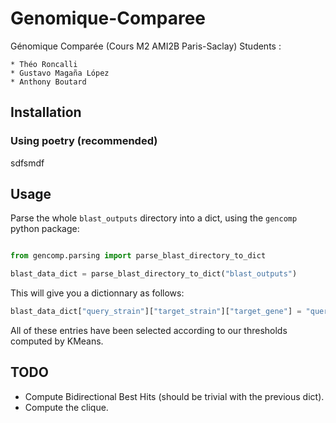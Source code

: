 # Genomique-Comparee

Génomique Comparée (Cours M2 AMI2B Paris-Saclay)
Students :

    * Théo Roncalli
    * Gustavo Magaña López
    * Anthony Boutard

## Installation

### Using poetry (recommended)
sdfsmdf 


## Usage 

Parse the whole `blast_outputs` directory into a dict, 
using the `gencomp` python package:

```python

from gencomp.parsing import parse_blast_directory_to_dict

blast_data_dict = parse_blast_directory_to_dict("blast_outputs")
```

This will give you a dictionnary as follows:

```python
blast_data_dict["query_strain"]["target_strain"]["target_gene"] = "query_gene"
```

All of these entries have been selected according to our thresholds computed by KMeans.

## TODO 
 
* Compute Bidirectional Best Hits (should be trivial with the previous dict).
* Compute the clique.
